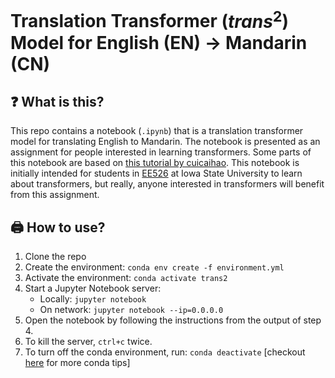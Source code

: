 # Translation Transformer ($trans^2$) Model for English (EN) $\rightarrow$ Mandarin (CN)

## ❓ What is this?
This repo contains a notebook (`.ipynb`) that is a translation transformer model for translating English to Mandarin. The notebook is presented as an assignment for people interested in learning transformers. Some parts of this notebook are based on [this tutorial by cuicaihao](https://cuicaihao.com/the-annotated-transformer-english-to-chinese-translator/). This notebook is initially intended for students in [EE526](https://catalog.iastate.edu/azcourses/e_e/#:~:text=EE%205260%3A%20Deep%20Learning%3A%20Theory%20and%20Practice) at Iowa State University to learn about transformers, but really, anyone interested in transformers will benefit from this assignment.

## 🖨️ How to use?
1. Clone the repo
2. Create the environment: `conda env create -f environment.yml`
3. Activate the environment: `conda activate trans2`
4. Start a Jupyter Notebook server:
    - Locally: `jupyter notebook`
    - On network: `jupyter notebook --ip=0.0.0.0`
5. Open the notebook by following the instructions from the output of step 4.
6. To kill the server, `ctrl+c` twice.
7. To turn off the conda environment, run: `conda deactivate` [checkout [here](https://github.com/jona1115/documentations/blob/main/conda/condatips.md) for more conda tips]
